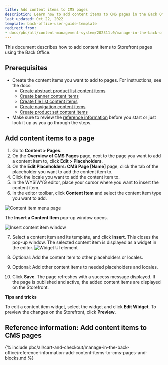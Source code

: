 ```yaml
---
title: Add content items to CMS pages
description: Learn how to add content items to CMS pages in the Back Office
last_updated: Oct 22, 2022
template: back-office-user-guide-template
redirect_from:
- docs/pbc/all/content-management-system/202311.0/manage-in-the-back-office/pages/add-content-items-to-cms-pages.html
---
```


This document describes how to add content items to Storefront pages using the Back Office.

## Prerequisites

* Create the content items you want to add to pages. For instructions, see the docs:
  * [Create abstract product list content items](/docs/pbc/all/content-management-system/{{page.version}}/base-shop/manage-in-the-back-office/content-items/create-abstract-product-list-content-items.html)
  * [Create banner content items](/docs/pbc/all/content-management-system/{{page.version}}/base-shop/manage-in-the-back-office/content-items/create-banner-content-items.html)  
  * [Create file list content items](/docs/pbc/all/content-management-system/{{page.version}}/base-shop/manage-in-the-back-office/content-items/create-file-list-content-items.html)
  * [Create navigation content items](/docs/pbc/all/content-management-system/{{page.version}}/base-shop/manage-in-the-back-office/content-items/create-navigation-content-items.html)
  * [Create product set content items](/docs/pbc/all/content-management-system/{{page.version}}/base-shop/manage-in-the-back-office/content-items/create-product-set-content-items.html)        
* Make sure to review the [reference information](#reference-information-add-content-items-to-cms-pages) before you start or just look it up as you go through the steps.

## Add content items to a page

1. Go to **Content&nbsp;<span aria-label="and then">></span> Pages**.
2. On the **Overview of CMS Pages** page, next to the page you want to add a content item to, click  **Edit&nbsp;<span aria-label="and then">></span> Placeholders**.
3. On the **Edit Placeholders: CMS Page [Name]** page, click the tab of the placeholder you want to add the content item to.
4. Click the locale you want to add the content item to.
5. In the WYSIWYG editor, place your cursor where you want to insert the content item.
6. In the editor toolbar, click **Content Item** and select the content item type you want to add.

![Content item menu page](https://spryker.s3.eu-central-1.amazonaws.com/docs/User+Guides/Back+Office+User+Guides/Content+Management+System/Content+Item+Widgets/Adding+Content+Item+Widgets+to+Pages+and+Blocks/content-item-menu-page.png)

The **Insert a Content Item** pop-up window opens.

![Insert content item window](https://spryker.s3.eu-central-1.amazonaws.com/docs/User+Guides/Back+Office+User+Guides/Content+Management+System/Content+Item+Widgets/Adding+Content+Item+Widgets+to+Pages+and+Blocks/insert-content-item-window.png)

7. Select a content item and its template, and click **Insert**.
    This closes the pop-up window. The selected content item is displayed as a widget in the editor.
![Widget UI element](https://spryker.s3.eu-central-1.amazonaws.com/docs/User+Guides/Back+Office+User+Guides/Content+Management+System/Content+Item+Widgets/Adding+Content+Item+Widgets+to+Pages+and+Blocks/widget-ui-element.png)
8. Optional: Add the content item to other placeholders or locales.
9. Optional: Add other content items to needed placeholders and locales.

10. Click **Save**.
    The page refreshes with a success message displayed. If the page is published and active, the added content items are displayed on the Storefront.

**Tips and tricks**

To edit a content item widget, select the widget and click **Edit Widget**.
To preview the changes on the Storefront, click **Preview**.   

## Reference information: Add content items to CMS pages


{% include pbc/all/cart-and-checkout/manage-in-the-back-office/reference-information-add-content-items-to-cms-pages-and-blocks.md %} <!-- To edit, see /_includes/pbc/all/cart-and-checkout/manage-in-the-back-office/reference-information-add-content-items-to-cms-pages-and-blocks.md -->
